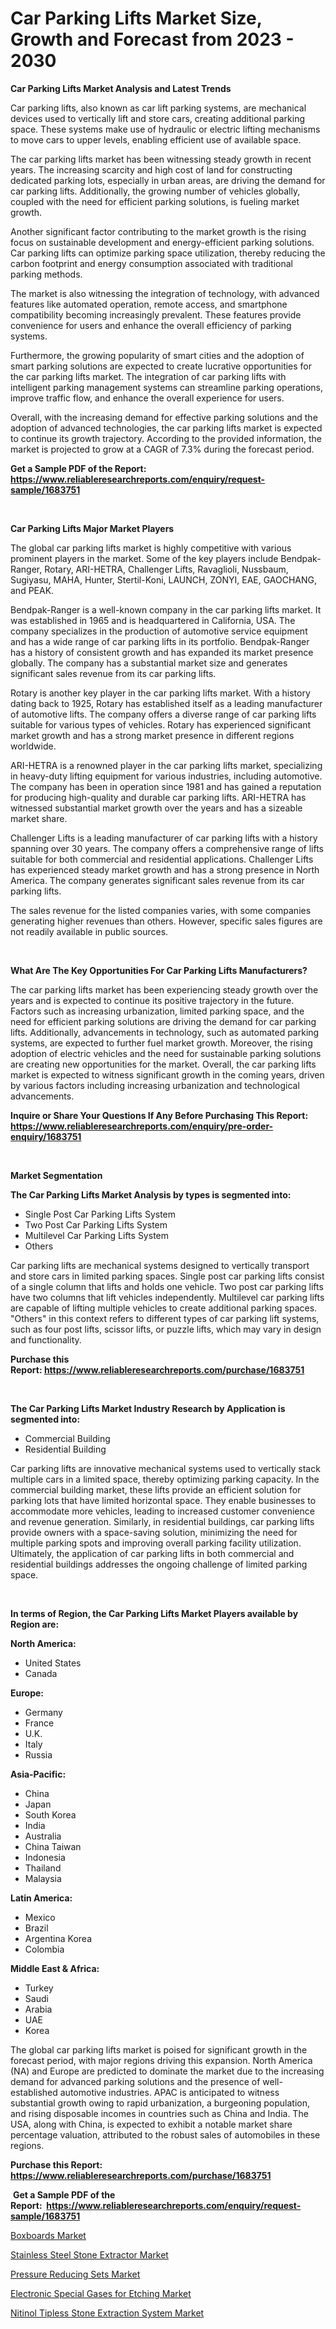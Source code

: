 <p><h1>Car Parking Lifts Market Size, Growth and Forecast from 2023 - 2030</h1></p><p><strong>Car Parking Lifts Market Analysis and Latest Trends</strong></p>
<p><p>Car parking lifts, also known as car lift parking systems, are mechanical devices used to vertically lift and store cars, creating additional parking space. These systems make use of hydraulic or electric lifting mechanisms to move cars to upper levels, enabling efficient use of available space.</p><p>The car parking lifts market has been witnessing steady growth in recent years. The increasing scarcity and high cost of land for constructing dedicated parking lots, especially in urban areas, are driving the demand for car parking lifts. Additionally, the growing number of vehicles globally, coupled with the need for efficient parking solutions, is fueling market growth.</p><p>Another significant factor contributing to the market growth is the rising focus on sustainable development and energy-efficient parking solutions. Car parking lifts can optimize parking space utilization, thereby reducing the carbon footprint and energy consumption associated with traditional parking methods.</p><p>The market is also witnessing the integration of technology, with advanced features like automated operation, remote access, and smartphone compatibility becoming increasingly prevalent. These features provide convenience for users and enhance the overall efficiency of parking systems.</p><p>Furthermore, the growing popularity of smart cities and the adoption of smart parking solutions are expected to create lucrative opportunities for the car parking lifts market. The integration of car parking lifts with intelligent parking management systems can streamline parking operations, improve traffic flow, and enhance the overall experience for users.</p><p>Overall, with the increasing demand for effective parking solutions and the adoption of advanced technologies, the car parking lifts market is expected to continue its growth trajectory. According to the provided information, the market is projected to grow at a CAGR of 7.3% during the forecast period.</p></p>
<p><strong>Get a Sample PDF of the Report:&nbsp; <a href="https://www.reliableresearchreports.com/enquiry/request-sample/1683751">https://www.reliableresearchreports.com/enquiry/request-sample/1683751</a></strong></p>
<p>&nbsp;</p>
<p><strong>Car Parking Lifts Major Market Players</strong></p>
<p><p>The global car parking lifts market is highly competitive with various prominent players in the market. Some of the key players include Bendpak-Ranger, Rotary, ARI-HETRA, Challenger Lifts, Ravaglioli, Nussbaum, Sugiyasu, MAHA, Hunter, Stertil-Koni, LAUNCH, ZONYI, EAE, GAOCHANG, and PEAK.</p><p>Bendpak-Ranger is a well-known company in the car parking lifts market. It was established in 1965 and is headquartered in California, USA. The company specializes in the production of automotive service equipment and has a wide range of car parking lifts in its portfolio. Bendpak-Ranger has a history of consistent growth and has expanded its market presence globally. The company has a substantial market size and generates significant sales revenue from its car parking lifts.</p><p>Rotary is another key player in the car parking lifts market. With a history dating back to 1925, Rotary has established itself as a leading manufacturer of automotive lifts. The company offers a diverse range of car parking lifts suitable for various types of vehicles. Rotary has experienced significant market growth and has a strong market presence in different regions worldwide.</p><p>ARI-HETRA is a renowned player in the car parking lifts market, specializing in heavy-duty lifting equipment for various industries, including automotive. The company has been in operation since 1981 and has gained a reputation for producing high-quality and durable car parking lifts. ARI-HETRA has witnessed substantial market growth over the years and has a sizeable market share.</p><p>Challenger Lifts is a leading manufacturer of car parking lifts with a history spanning over 30 years. The company offers a comprehensive range of lifts suitable for both commercial and residential applications. Challenger Lifts has experienced steady market growth and has a strong presence in North America. The company generates significant sales revenue from its car parking lifts.</p><p>The sales revenue for the listed companies varies, with some companies generating higher revenues than others. However, specific sales figures are not readily available in public sources.</p></p>
<p>&nbsp;</p>
<p><strong>What Are The Key Opportunities For Car Parking Lifts Manufacturers?</strong></p>
<p><p>The car parking lifts market has been experiencing steady growth over the years and is expected to continue its positive trajectory in the future. Factors such as increasing urbanization, limited parking space, and the need for efficient parking solutions are driving the demand for car parking lifts. Additionally, advancements in technology, such as automated parking systems, are expected to further fuel market growth. Moreover, the rising adoption of electric vehicles and the need for sustainable parking solutions are creating new opportunities for the market. Overall, the car parking lifts market is expected to witness significant growth in the coming years, driven by various factors including increasing urbanization and technological advancements.</p></p>
<p><strong>Inquire or Share Your Questions If Any Before Purchasing This Report: <a href="https://www.reliableresearchreports.com/enquiry/pre-order-enquiry/1683751">https://www.reliableresearchreports.com/enquiry/pre-order-enquiry/1683751</a></strong></p>
<p>&nbsp;</p>
<p><strong>Market Segmentation</strong></p>
<p><strong>The Car Parking Lifts Market Analysis by types is segmented into:</strong></p>
<p><ul><li>Single Post Car Parking Lifts System</li><li>Two Post Car Parking Lifts System</li><li>Multilevel Car Parking Lifts System</li><li>Others</li></ul></p>
<p><p>Car parking lifts are mechanical systems designed to vertically transport and store cars in limited parking spaces. Single post car parking lifts consist of a single column that lifts and holds one vehicle. Two post car parking lifts have two columns that lift vehicles independently. Multilevel car parking lifts are capable of lifting multiple vehicles to create additional parking spaces. "Others" in this context refers to different types of car parking lift systems, such as four post lifts, scissor lifts, or puzzle lifts, which may vary in design and functionality.</p></p>
<p><strong>Purchase this Report:&nbsp;<a href="https://www.reliableresearchreports.com/purchase/1683751">https://www.reliableresearchreports.com/purchase/1683751</a></strong></p>
<p>&nbsp;</p>
<p><strong>The Car Parking Lifts Market Industry Research by Application is segmented into:</strong></p>
<p><ul><li>Commercial Building</li><li>Residential Building</li></ul></p>
<p><p>Car parking lifts are innovative mechanical systems used to vertically stack multiple cars in a limited space, thereby optimizing parking capacity. In the commercial building market, these lifts provide an efficient solution for parking lots that have limited horizontal space. They enable businesses to accommodate more vehicles, leading to increased customer convenience and revenue generation. Similarly, in residential buildings, car parking lifts provide owners with a space-saving solution, minimizing the need for multiple parking spots and improving overall parking facility utilization. Ultimately, the application of car parking lifts in both commercial and residential buildings addresses the ongoing challenge of limited parking space.</p></p>
<p>&nbsp;</p>
<p><strong>In terms of Region, the Car Parking Lifts Market Players available by Region are:</strong></p>
<p>
    <p> <strong> North America: </strong>
        <ul>
            <li>United States</li>
            <li>Canada</li>
        </ul>
        </p> 
    <p> <strong> Europe: </strong>
        <ul>
            <li>Germany</li>
            <li>France</li>
            <li>U.K.</li>
            <li>Italy</li>
            <li>Russia</li>
        </ul>
        </p> 
    <p> <strong> Asia-Pacific: </strong>
        <ul>
            <li>China</li>
            <li>Japan</li>
            <li>South Korea</li>
            <li>India</li>
            <li>Australia</li>
            <li>China Taiwan</li>
            <li>Indonesia</li>
            <li>Thailand</li>
            <li>Malaysia</li>
        </ul>
        </p> 
    <p> <strong> Latin America: </strong>
        <ul>
            <li>Mexico</li>
            <li>Brazil</li>
            <li>Argentina Korea</li>
            <li>Colombia</li>
        </ul>
        </p> 
    <p> <strong> Middle East & Africa: </strong>
        <ul>
            <li>Turkey</li>
            <li>Saudi</li>
            <li>Arabia</li>
            <li>UAE</li>
            <li>Korea</li>
        </ul>
    </p>
    </p>
<p><p>The global car parking lifts market is poised for significant growth in the forecast period, with major regions driving this expansion. North America (NA) and Europe are predicted to dominate the market due to the increasing demand for advanced parking solutions and the presence of well-established automotive industries. APAC is anticipated to witness substantial growth owing to rapid urbanization, a burgeoning population, and rising disposable incomes in countries such as China and India. The USA, along with China, is expected to exhibit a notable market share percentage valuation, attributed to the robust sales of automobiles in these regions.</p></p>
<p><strong>Purchase this Report: <a href="https://www.reliableresearchreports.com/purchase/1683751">https://www.reliableresearchreports.com/purchase/1683751</a></strong></p>
<p>&nbsp;<strong>Get a Sample PDF of the Report:&nbsp;&nbsp;<a href="https://www.reliableresearchreports.com/enquiry/request-sample/1683751">https://www.reliableresearchreports.com/enquiry/request-sample/1683751</a></strong></p>
<p><strong></strong></p>
<p><p><a href="https://github.com/Paul14Anderson63/Market-Research-Report-List-1/blob/main/boxboards-market.md">Boxboards Market</a></p><p><a href="https://www.linkedin.com/pulse/stainless-steel-stone-extractor-market-size-share-amp-trends-ct6be/">Stainless Steel Stone Extractor Market</a></p><p><a href="https://medium.com/@kelsitorphy644/pressure-reducing-sets-market-trends-and-market-analysis-forecasted-for-period-2023-2030-b20da7243bb4">Pressure Reducing Sets Market</a></p><p><a href="https://medium.com/@birdielynch645/electronic-special-gases-for-etching-market-the-key-to-successful-business-strategy-forecast-till-194a990a7cd9">Electronic Special Gases for Etching Market</a></p><p><a href="https://www.linkedin.com/pulse/nitinol-tipless-stone-extraction-system-market-share-amp-fzfxe/">Nitinol Tipless Stone Extraction System Market</a></p></p>
